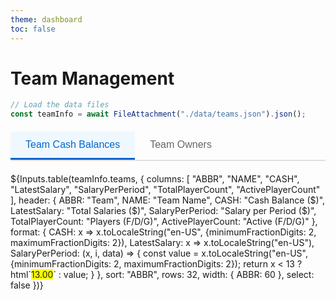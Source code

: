```yaml
---
theme: dashboard
toc: false
---
```


# Team Management

```js
// Load the data files
const teamInfo = await FileAttachment("./data/teams.json").json();
```
<div class="tabs">
  <div class="tab-buttons">
    <button class="tab-button active" onclick="showTab('cash-tab', this)">Team Cash Balances</button>
    <button class="tab-button" onclick="showTab('owner-tab', this)">Team Owners</button>
  </div>
  
  <div id="cash-tab" class="tab-content active">
    ${Inputs.table(teamInfo.teams, {
      columns: [
        "ABBR",
        "NAME", 
        "CASH",
        "LatestSalary",
        "SalaryPerPeriod",
        "TotalPlayerCount",
        "ActivePlayerCount"
      ],
      header: {
        ABBR: "Team",
        NAME: "Team Name",
        CASH: "Cash Balance ($)",
        LatestSalary: "Total Salaries ($)",
        SalaryPerPeriod: "Salary per Period ($)",
        TotalPlayerCount: "Players (F/D/G)",
        ActivePlayerCount: "Active (F/D/G)"
      },
      format: {
        CASH: x => x.toLocaleString("en-US", {minimumFractionDigits: 2, maximumFractionDigits: 2}),
        LatestSalary: x => x.toLocaleString("en-US"),
        SalaryPerPeriod: (x, i, data) => {
          const value = x.toLocaleString("en-US", {minimumFractionDigits: 2, maximumFractionDigits: 2});
          return x < 13 ? html`<span style="background-color: yellow;">13.00</span>` : value;
        }
      },
      sort: "ABBR",
      rows: 32,
      width: {
        ABBR: 60
      },
      select: false
    })}
  </div>
  
  <div id="owner-tab" class="tab-content">
    ${Inputs.table(teamInfo.teams, {
      columns: [
        "ABBR",
        "NAME",
        "OWNER",
        "EMAIL",
        "LOCATION"
      ],
      header: {
        ABBR: "Team",
        NAME: "Team Name",
        OWNER: "Owner",
        EMAIL: "Email",
        LOCATION: "Location"
      },
      sort: "NAME",
      rows: 32,
      width: {
        ABBR: 60
      },
      select: false
    })}
  </div>
</div>

<script>
// JavaScript function to handle tab switching
window.showTab = function(tabId, buttonElement) {
  // Hide all tab contents
  document.querySelectorAll('.tab-content').forEach(tab => {
    tab.classList.remove('active');
  });
  
  // Remove active class from all buttons
  document.querySelectorAll('.tab-button').forEach(button => {
    button.classList.remove('active');
  });
  
  // Show the selected tab and mark button as active
  const targetTab = document.getElementById(tabId);
  if (targetTab) {
    targetTab.classList.add('active');
  }
  if (buttonElement) {
    buttonElement.classList.add('active');
  }
}
</script>

<style>
.tabs {
  margin: 20px 0;
}

.tab-buttons {
  display: flex;
  border-bottom: 2px solid #e0e0e0;
  margin-bottom: 20px;
}

.tab-button {
  background: none;
  border: none;
  padding: 12px 24px;
  cursor: pointer;
  font-size: 16px;
  font-weight: 500;
  color: #666;
  border-bottom: 3px solid transparent;
  transition: all 0.2s ease;
}

.tab-button:hover {
  color: #333;
  background-color: #f5f5f5;
}

.tab-button.active {
  color: #0066cc;
  border-bottom-color: #0066cc;
  background-color: #f0f8ff;
}

.tab-content {
  display: none;
}

.tab-content.active {
  display: block;
}

.tab-content h3 {
  margin-top: 0;
  color: #333;
  border-bottom: 1px solid #e0e0e0;
  padding-bottom: 8px;
}
</style>
